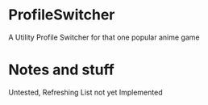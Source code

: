 # ProfileSwitcher
A Utility Profile Switcher for that one popular anime game

# Notes and stuff
Untested, Refreshing List not yet Implemented
